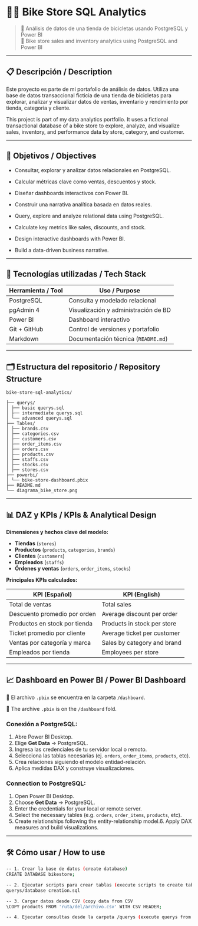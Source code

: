 # 🚴‍♂️ Bike Store SQL Analytics

> 💼 Análisis de datos de una tienda de bicicletas usando PostgreSQL y Power BI  
> 💼 Bike store sales and inventory analytics using PostgreSQL and Power BI

---

## 📋 Descripción / Description

Este proyecto es parte de mi portafolio de análisis de datos. Utiliza una base de datos transaccional ficticia de una tienda de bicicletas para explorar, analizar y visualizar datos de ventas, inventario y rendimiento por tienda, categoría y cliente.

This project is part of my data analytics portfolio. It uses a fictional transactional database of a bike store to explore, analyze, and visualize sales, inventory, and performance data by store, category, and customer.

---

## 🎯 Objetivos / Objectives

- Consultar, explorar y analizar datos relacionales en PostgreSQL.
- Calcular métricas clave como ventas, descuentos y stock.
- Diseñar dashboards interactivos con Power BI.
- Construir una narrativa analítica basada en datos reales.

- Query, explore and analyze relational data using PostgreSQL.
- Calculate key metrics like sales, discounts, and stock.
- Design interactive dashboards with Power BI.
- Build a data-driven business narrative.

---

## 🧠 Tecnologías utilizadas / Tech Stack

| Herramienta / Tool     | Uso / Purpose                          |
|------------------------|----------------------------------------|
| PostgreSQL             | Consulta y modelado relacional         |
| pgAdmin 4              | Visualización y administración de BD   |
| Power BI               | Dashboard interactivo                  |
| Git + GitHub           | Control de versiones y portafolio      |
| Markdown               | Documentación técnica (`README.md`)    |

---

## 🗂️ Estructura del repositorio / Repository Structure

```<code>
bike-store-sql-analytics/

├── querys/
│ ├── basic querys.sql
│ ├── intermediate querys.sql
│ └── advanced querys.sql
├── Tables/
│ ├── brands.csv
│ ├── categories.csv
│ ├── customers.csv
│ ├── order_items.csv
│ ├── orders.csv
│ ├── products.csv
│ ├── staffs.csv
│ ├── stocks.csv
│ ├── stores.csv
├── powerbi/
│ └── bike-store-dashboard.pbix
├── README.md
└── diagrama_bike_store.png

```


---

## 📊 DAZ y KPIs / KPIs & Analytical Design

**Dimensiones y hechos clave del modelo:**

- **Tiendas** (`stores`)  
- **Productos** (`products`, `categories`, `brands`)  
- **Clientes** (`customers`)  
- **Empleados** (`staffs`)  
- **Órdenes y ventas** (`orders`, `order_items`, `stocks`)

**Principales KPIs calculados:**

| KPI (Español)                         | KPI (English)                      |
|--------------------------------------|------------------------------------|
| Total de ventas                      | Total sales                        |
| Descuento promedio por orden         | Average discount per order         |
| Productos en stock por tienda        | Products in stock per store        |
| Ticket promedio por cliente          | Average ticket per customer        |
| Ventas por categoría y marca         | Sales by category and brand        |
| Empleados por tienda                 | Employees per store                |

---

## 📈 Dashboard en Power BI / Power BI Dashboard

📌 El archivo `.pbix` se encuentra en la carpeta `/dashboard`.

📌 The archive `.pbix` is on the `/dashboard` fold.
### Conexión a PostgreSQL:

1. Abre Power BI Desktop.
2. Elige **Get Data** → PostgreSQL.
3. Ingresa las credenciales de tu servidor local o remoto.
4. Selecciona las tablas necesarias (ej. `orders`, `order_items`, `products`, etc).
5. Crea relaciones siguiendo el modelo entidad-relación.
6. Aplica medidas DAX y construye visualizaciones.

### Connection to PostgreSQL:

1. Open Power BI Desktop.
2. Choose **Get Data** → PostgreSQL.
3. Enter the credentials for your local or remote server.
4. Select the necessary tables (e.g. `orders`, `order_items`, `products`, etc).
5. Create relationships following the entity-relationship model.6. Apply DAX measures and build visualizations.

---

## 🛠 Cómo usar / How to use

```bash
-- 1. Crear la base de datos (create database)
CREATE DATABASE bikestore;

-- 2. Ejecutar scripts para crear tablas (execute scripts to create tables)
querys/database creation.sql

-- 3. Cargar datos desde CSV (copy data from CSV
\COPY products FROM 'ruta/del/archivo.csv' WITH CSV HEADER;

-- 4. Ejecutar consultas desde la carpeta /querys (execute querys from /querys folder)


